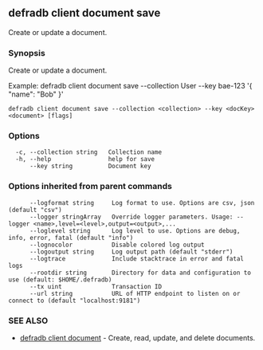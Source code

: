 ## defradb client document save

Create or update a document.

### Synopsis

Create or update a document.
		
Example:
  defradb client document save --collection User --key bae-123 '{ "name": "Bob" }'
		

```
defradb client document save --collection <collection> --key <docKey> <document> [flags]
```

### Options

```
  -c, --collection string   Collection name
  -h, --help                help for save
      --key string          Document key
```

### Options inherited from parent commands

```
      --logformat string     Log format to use. Options are csv, json (default "csv")
      --logger stringArray   Override logger parameters. Usage: --logger <name>,level=<level>,output=<output>,...
      --loglevel string      Log level to use. Options are debug, info, error, fatal (default "info")
      --lognocolor           Disable colored log output
      --logoutput string     Log output path (default "stderr")
      --logtrace             Include stacktrace in error and fatal logs
      --rootdir string       Directory for data and configuration to use (default: $HOME/.defradb)
      --tx uint              Transaction ID
      --url string           URL of HTTP endpoint to listen on or connect to (default "localhost:9181")
```

### SEE ALSO

* [defradb client document](defradb_client_document.md)	 - Create, read, update, and delete documents.

